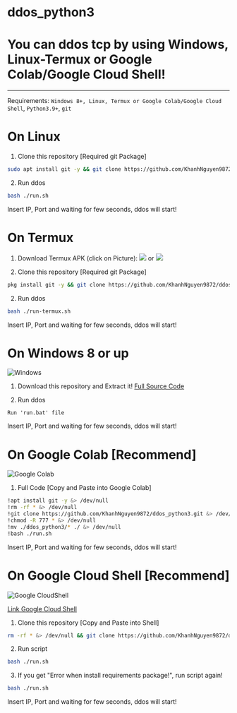 # ddos_python3
# You can ddos tcp by using Windows, Linux-Termux or Google Colab/Google Cloud Shell!

----
Requirements: `Windows 8+, Linux, Termux or Google Colab/Google Cloud Shell`, `Python3.9+`, `git`

# On Linux

1. Clone this repository [Required git Package]

```bash
sudo apt install git -y && git clone https://github.com/KhanhNguyen9872/ddos_python3.git && chmod -R 777 ddos_python3 && cd ddos_python3
```
2. Run ddos

```bash
bash ./run.sh
```
Insert IP, Port and waiting for few seconds, ddos will start!



# On Termux
1. Download Termux APK (click on Picture): 
[![](https://github.com/KhanhNguyen9872/Ninja_Server_Termux/raw/main/image/termux.png)](https://f-droid.org/repo/com.termux_118.apk)
 or 
[![](https://github.com/KhanhNguyen9872/Ninja_Server_Termux/raw/main/image/termux.png)](https://github.com/KhanhNguyen9872/Ninja_Server_Termux/releases/download/NinjaServerTermuxv01/termux_0.118.apk)

1. Clone this repository [Required git Package]

```bash
pkg install git -y && git clone https://github.com/KhanhNguyen9872/ddos_python3.git && chmod -R 777 ddos_python3 && cd ddos_python3
```
2. Run ddos

```bash
bash ./run-termux.sh
```
Insert IP, Port and waiting for few seconds, ddos will start!



# On Windows 8 or up

![Windows](https://github.com/KhanhNguyen9872/PublicFile/raw/main/image/ddos_python3/Windows-Tutorial.gif)

1. Download this repository and Extract it! 
[Full Source Code](https://github.com/KhanhNguyen9872/ddos_python3/archive/refs/heads/main.zip)

2. Run ddos

```
Run 'run.bat' file
```
Insert IP, Port and waiting for few seconds, ddos will start!



# On Google Colab [Recommend]

![Google Colab](https://github.com/KhanhNguyen9872/PublicFile/raw/main/image/ddos_python3/GoogleColab-Tutorial.gif)

1. Full Code [Copy and Paste into Google Colab]
```bash
!apt install git -y &> /dev/null
!rm -rf * &> /dev/null
!git clone https://github.com/KhanhNguyen9872/ddos_python3.git &> /dev/null
!chmod -R 777 * &> /dev/null
!mv ./ddos_python3/* ./ &> /dev/null
!bash ./run.sh
```
Insert IP, Port and waiting for few seconds, ddos will start!



# On Google Cloud Shell [Recommend]

![Google CloudShell](https://github.com/KhanhNguyen9872/PublicFile/raw/main/image/ddos_python3/GoogleCloudShell-Tutorial.gif)

[Link Google Cloud Shell](https://shell.cloud.google.com/?show=ide%2Cterminal)

1. Clone this repository [Copy and Paste into Shell]
```bash
rm -rf * &> /dev/null && git clone https://github.com/KhanhNguyen9872/ddos_python3.git &> /dev/null && chmod -R 777 * &> /dev/null && mv ./ddos_python3/* ./ &> /dev/null
```
2. Run script
```bash
bash ./run.sh
```
3. If you get "Error when install requirements package!", run script again!
```bash
bash ./run.sh
```

Insert IP, Port and waiting for few seconds, ddos will start!
